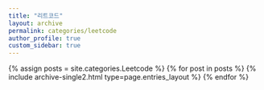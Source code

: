 ```yaml
---
title: "리트코드"
layout: archive
permalink: categories/leetcode
author_profile: true
custom_sidebar: true
---
```



{% assign posts = site.categories.Leetcode %}
{% for post in posts %} {% include archive-single2.html type=page.entries_layout %} {% endfor %}
